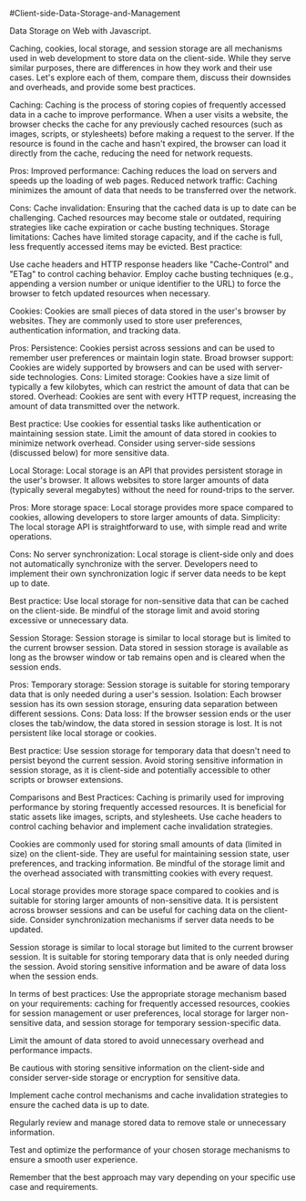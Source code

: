 #Client-side-Data-Storage-and-Management

Data Storage on Web with Javascript.

Caching, cookies, local storage, and session storage are all mechanisms used in web development to store data on the client-side. While they serve similar purposes, there are differences in how they work and their use cases. Let's explore each of them, compare them, discuss their downsides and overheads, and provide some best practices.

Caching:
Caching is the process of storing copies of frequently accessed data in a cache to improve performance. When a user visits a website, the browser checks the cache for any previously cached resources (such as images, scripts, or stylesheets) before making a request to the server. If the resource is found in the cache and hasn't expired, the browser can load it directly from the cache, reducing the need for network requests.

Pros:
Improved performance: Caching reduces the load on servers and speeds up the loading of web pages.
Reduced network traffic: Caching minimizes the amount of data that needs to be transferred over the network.

Cons:
Cache invalidation: Ensuring that the cached data is up to date can be challenging. Cached resources may become stale or outdated, requiring strategies like cache expiration or cache busting techniques.
Storage limitations: Caches have limited storage capacity, and if the cache is full, less frequently accessed items may be evicted.
Best practice:

Use cache headers and HTTP response headers like "Cache-Control" and "ETag" to control caching behavior.
Employ cache busting techniques (e.g., appending a version number or unique identifier to the URL) to force the browser to fetch updated resources when necessary.


Cookies:
Cookies are small pieces of data stored in the user's browser by websites. They are commonly used to store user preferences, authentication information, and tracking data.

Pros:
Persistence: Cookies persist across sessions and can be used to remember user preferences or maintain login state.
Broad browser support: Cookies are widely supported by browsers and can be used with server-side technologies.
Cons:
Limited storage: Cookies have a size limit of typically a few kilobytes, which can restrict the amount of data that can be stored.
Overhead: Cookies are sent with every HTTP request, increasing the amount of data transmitted over the network.

Best practice:
Use cookies for essential tasks like authentication or maintaining session state.
Limit the amount of data stored in cookies to minimize network overhead.
Consider using server-side sessions (discussed below) for more sensitive data.


Local Storage:
Local storage is an API that provides persistent storage in the user's browser. It allows websites to store larger amounts of data (typically several megabytes) without the need for round-trips to the server.

Pros:
More storage space: Local storage provides more space compared to cookies, allowing developers to store larger amounts of data.
Simplicity: The local storage API is straightforward to use, with simple read and write operations.

Cons:
No server synchronization: Local storage is client-side only and does not automatically synchronize with the server. Developers need to implement their own synchronization logic if server data needs to be kept up to date.

Best practice:
Use local storage for non-sensitive data that can be cached on the client-side.
Be mindful of the storage limit and avoid storing excessive or unnecessary data.


Session Storage:
Session storage is similar to local storage but is limited to the current browser session. Data stored in session storage is available as long as the browser window or tab remains open and is cleared when the session ends.

Pros:
Temporary storage: Session storage is suitable for storing temporary data that is only needed during a user's session.
Isolation: Each browser session has its own session storage, ensuring data separation between different sessions.
Cons:
Data loss: If the browser session ends or the user closes the tab/window, the data stored in session storage is lost. It is not persistent like local storage or cookies.

Best practice:
Use session storage for temporary data that doesn't need to persist beyond the current session.
Avoid storing sensitive information in session storage, as it is client-side and potentially accessible to other scripts or browser extensions.


Comparisons and Best Practices:
Caching is primarily used for improving performance by storing frequently accessed resources. It is beneficial for static assets like images, scripts, and stylesheets. Use cache headers to control caching behavior and implement cache invalidation strategies.

Cookies are commonly used for storing small amounts of data (limited in size) on the client-side. They are useful for maintaining session state, user preferences, and tracking information. Be mindful of the storage limit and the overhead associated with transmitting cookies with every request.

Local storage provides more storage space compared to cookies and is suitable for storing larger amounts of non-sensitive data. It is persistent across browser sessions and can be useful for caching data on the client-side. Consider synchronization mechanisms if server data needs to be updated.

Session storage is similar to local storage but limited to the current browser session. It is suitable for storing temporary data that is only needed during the session. Avoid storing sensitive information and be aware of data loss when the session ends.

In terms of best practices:
Use the appropriate storage mechanism based on your requirements: caching for frequently accessed resources, cookies for session management or user preferences, local storage for larger non-sensitive data, and session storage for temporary session-specific data.

Limit the amount of data stored to avoid unnecessary overhead and performance impacts.

Be cautious with storing sensitive information on the client-side and consider server-side storage or encryption for sensitive data.

Implement cache control mechanisms and cache invalidation strategies to ensure the cached data is up to date.

Regularly review and manage stored data to remove stale or unnecessary information.

Test and optimize the performance of your chosen storage mechanisms to ensure a smooth user experience.

Remember that the best approach may vary depending on your specific use case and requirements.


